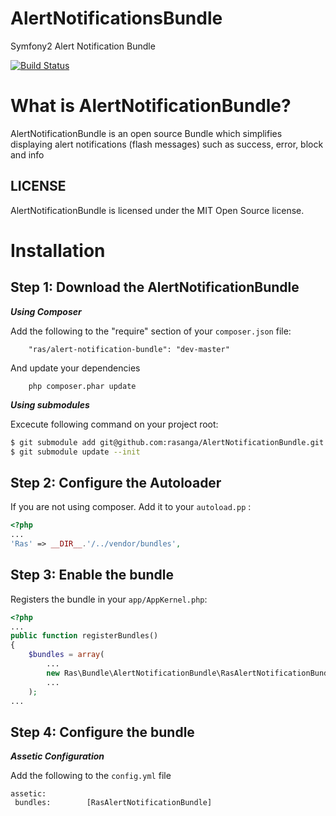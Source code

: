 AlertNotificationsBundle
========================

Symfony2 Alert Notification Bundle

[![Build Status](https://scrutinizer-ci.com/g/rasanga/AlertNotificationBundle/badges/build.png?b=master)](https://scrutinizer-ci.com/g/rasanga/AlertNotificationBundle/build-status/master)

# What is AlertNotificationBundle?
AlertNotificationBundle is an open source Bundle which simplifies displaying alert notifications (flash messages) such as success, error, block and info 

## LICENSE
AlertNotificationBundle is licensed under the MIT Open Source license.

Installation
============

## Step 1: Download the AlertNotificationBundle

***Using Composer***

Add the following to the "require" section of your `composer.json` file:

```
    "ras/alert-notification-bundle": "dev-master"
```

And update your dependencies

```
    php composer.phar update
```

***Using submodules***

Excecute following command on your project root:

``` bash
$ git submodule add git@github.com:rasanga/AlertNotificationBundle.git vendor/bundles/Ras/AlertNotificationBundle
$ git submodule update --init
```

## Step 2: Configure the Autoloader

If you are not using composer.
Add it to your `autoload.pp` :

```php
<?php
...
'Ras' => __DIR__.'/../vendor/bundles',
```
## Step 3: Enable the bundle

Registers the bundle in your `app/AppKernel.php`:

```php
<?php
...
public function registerBundles()
{
    $bundles = array(
        ...
        new Ras\Bundle\AlertNotificationBundle\RasAlertNotificationBundle(),
        ...
    );
...
```

## Step 4: Configure the bundle

***Assetic Configuration***

Add the following to the `config.yml` file
```
assetic:
 bundles:        [RasAlertNotificationBundle]
 ```
